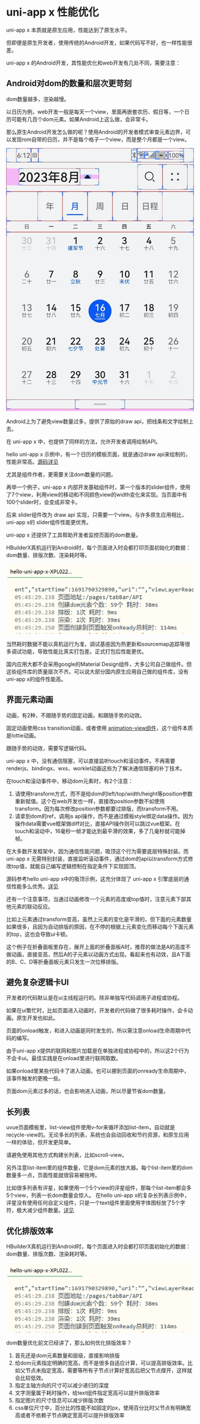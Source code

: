 # uni-app x 性能优化

uni-app x 本质就是原生应用，性能达到了原生水平。

但即便是原生开发者，使用传统的Android开发，如果代码写不好，也一样性能很差。

uni-app x 的Android开发，其性能优化和web开发有几处不同，需要注意：

## Android对dom的数量和层次更苛刻

dom数量越多，渲染越慢。

以日历为例，web开发一般是每天一个view，里面再嵌套农历、假日等，一个日历可能有几百个dom元素。如果Android上这么做，会非常卡。

那么原生Android开发怎么做的呢？使用Android的开发者模式审查元素边界，可以发现rom自带的日历，并不是每个格子一个view，而是整个月都是一个view。

![](./static/calendar.jpg)

Android上为了避免view数量过多，提供了原始的draw api，把线条和文字绘制上去。

在 uni-app x 中，也提供了同样的方法，允许开发者调用绘制API。

hello uni-app x 示例中，有一个日历的模板页面，就是通过draw api来绘制的，性能非常高。[源码详见](https://gitcode.net/dcloud/hello-uni-app-x/-/blob/master/pages/template/calendar/calendar.uvue)

尤其是组件作者，更需要关注dom数量的问题。

再举一个例子，uni-app x 内部开发基础组件时，第一个版本的slider组件，使用了7个view，利用view的移动和不同颜色view的width变化来实现。当页面中有100个slider时，会变成非常卡。

后来 slider组件改为 draw api 实现，只需要一个view。与许多原生应用相比，uni-app x的 slider组件性能更优秀。

uni-app x 还提供了工具帮助开发者监控页面的dom数量。

HBuilderX真机运行到Android时，每个页面进入时会都打印页面初始化的数据：dom数量、排版次数、渲染耗时等。

![](./static/hxconsolepageperformance.png)

当然耗时数据不能以真机运行为准，调试基座因为热更新和sourcemap追踪等很多调试功能，导致性能比真实打包差。正式打包后性能更优。

国内应用大都不会采用google的Material Design组件，大多公司自己做组件。但这些组件库的质量层次不齐。可以说大部分国内原生应用自己做的组件库，没有uni-app x的组件性能高。

## 界面元素动画

动画，有2种，不跟随手势的固定动画，和跟随手势的动效。

固定动画使用css transition动画，或者使用 [animation-view组件](https://ext.dcloud.net.cn/plugin?id=10674)，这个组件本质是lottie动画。

跟随手势的动效，需要写逻辑代码。

uni-app x 中，没有通信阻塞，可以直接监听touch和滚动事件。不再需要renderjs、bindingx、wxs、worklet动画这些为了解决通信阻塞的补丁技术。

在touch和滚动事件中，移动dom元素时，有2个注意：
1. 请使用transform方式，而不是给dom的left/top/width/height等position参数重新赋值。这个在web开发也一样，直接改position参数不如使用transform。因为每次修改position参数都要过排版，而transform不用。
2. 请拿到dom的ref，调用js api操作，而不是通过模板style绑定data操作。因为操作data需要vue框架做diff对比，直接API操作则可以跳过vue框架。在touch和滚动中，16毫秒一帧才能达到最平滑的效果，多了几毫秒就可能掉帧。

在大多数开发框架中，因为通信性能问题，吸顶这个行为需要底层特殊封装。而 uni-app x 无需特别封装，直接监听滚动事件，通过dom的api以transform方式修改top值，就能自己编写逻辑控制在指定条件下实现固顶。

源码参考hello uni-app x中的吸顶示例，这充分体现了 uni-app x 引擎底层的通信性能多么优秀。[详见](https://gitcode.net/dcloud/hello-uni-app-x/-/blob/master/pages/template/scroll-sticky/scroll-sticky.uvue)

还有一个注意事项，当通过动画修改一个元素的高度或top值时，注意元素下部其他元素的联动反应。

比如上元素通过transform变高，虽然上元素的变化是平滑的，但下面的元素数量如果很多，且因为自动排版的原因，在不停的根据上元素变化而移动每个下面元素的top，这也会导致ui卡顿。

这个例子在折叠面板里存在，展开上面的折叠面板A时，推荐的做法是A的高度不做动画，直接变高，然后A的子元素以动画方式出现。看起来也有动效，且A下面的B、C、D等折叠面板元素只发生一次位移排版。

## 避免复杂逻辑卡UI

开发者的代码默认是在ui主线程运行的。除非单独写代码调用子进程或协程。

如果在ui繁忙时，比如页面进入动画时，开发者的代码做了很多耗时操作，会卡动画。原生开发也如此。

页面的onload触发，和进入动画是同时发生的，所以需注意onload生命周期中代码的编写。

由于uni-app x提供的联网和图片加载是在单独进程或协程中的，所以这2个行为不会卡ui。最佳实践是在onload里进行联网取数。

如果onload里某些代码卡了进入动画，也可以挪到页面的onready生命周期中，该事件触发的更晚一些。

页面dom元素过多的话，也会影响进入动画，所以尽量节省dom数量。

## 长列表

uvue页面模板里，list-view组件使用v-for来循环添加list-item，自动就是recycle-view的。无论多长的列表，系统也会自动回收和节约资源，和原生应用一样的体验，但开发更简单。

请避免使用其他方式构建长列表，比如scroll-view。

另外注意list-item里的组件数量，它是dom元素的放大器。每个list-item里的dom数量多一点，页面性能就很容易被拖垮。

比如很多列表有评星，如果使用一个5个view的评星组件，那每个list-item都会多5个view，列表一长dom数量会惊人。
在hello uni-app x的复杂长列表示例中，评星没有使用任何自定义组件，只是一个text组件里面使用字体图标放了5个字符，极大减少组件数量。[详见](https://gitcode.net/dcloud/hello-uni-app-x/-/blob/master/pages/template/long-list/long-list-page.uvue)

## 优化排版效率

HBuilderX真机运行到Android时，每个页面进入时会都打印页面初始化的数据：dom数量、排版次数、渲染耗时等。

![](./static/hxconsolepageperformance.png)

dom数量优化前文已经讲了，那么如何优化排版效率？

1. 首先还是dom元素数量和层级，直接影响排版
2. 给dom元素指定明确的宽高，而不是很多自适应计算，可以提高排版效率。比如父节点未指定宽高，需要等所有子节点计算好宽高后把父节点撑开，这样就会比较低效。
3. 指定主轴方向的尺寸可以减少递归的深度
4. 文字测量属于耗时操作，给text组件指定宽高可以提升排版效率
5. 指定图片的尺寸信息可以减少排版次数
6. css单位尺寸中，百分比的性能不如固定的px，使用百分比时父节点有明确宽高或者不依赖子节点确定宽高可以提升排版效率
